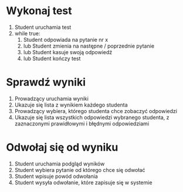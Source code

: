 # Wykonaj test

1. Student uruchamia test
2. while true:
    1. Student odpowiada na pytanie nr x
    2. lub Student zmienia na następne / poprzednie pytanie
    3. lub Student kasuje swoją odpowiedź
    4. lub Student kończy test


# Sprawdź wyniki

1. Prowadzący uruchamia wyniki
2. Ukazuje się lista z wynikiem każdego studenta
3. Prowadzący wybiera, którego studenta chce zobaczyć odpowiedzi
4. Ukazuje się lista wszystkich odpowiedzi wybranego studenta, z zaznaczonymi prawidłowymi i błędnymi odpowiedziami


# Odwołaj się od wyniku

1. Student uruchamia podgląd wyników
2. Student wybiera pytanie od którego chce się odwołać
3. Student wpisuje powód odwołania
4. Student wysyła odwołanie, które zapisuje się w systemie
